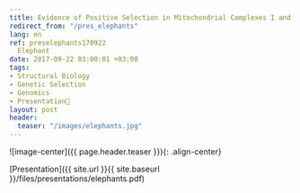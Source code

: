 ```yaml
---
title: Evidence of Positive Selection in Mitochondrial Complexes I and V of the African
redirect_from: "/pres_elephants"
lang: en
ref: preselephants170922
  Elephant
date: 2017-09-22 03:00:01 +03:00
tags:
- Structural Biology
- Genetic Selection
- Genomics
- Presentation🎯
layout: post
header:
  teaser: "/images/elephants.jpg"
---
```


![image-center]({{ page.header.teaser }}){: .align-center}

[Presentation]({{ site.url }}{{ site.baseurl }}/files/presentations/elephants.pdf)
